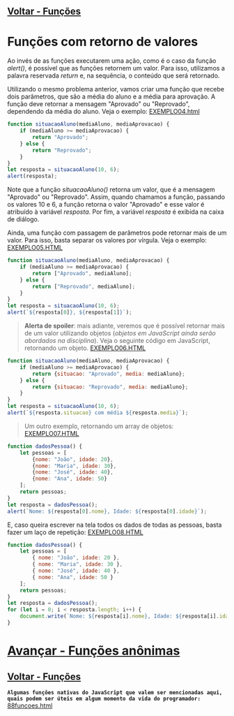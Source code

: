## [Voltar - Funções](../README.md) 

# Funções com retorno de valores

Ao invés de as funções executarem uma ação, como é o caso da função _alert()_, é possível que as funções retornem um valor. Para isso, utilizamos a palavra reservada _return_ e, na sequência, o conteúdo que será retornado.

Utilizando o mesmo problema anterior, vamos criar uma função que recebe dois parâmetros, que são a média do aluno e a média para aprovação. A função deve retornar a mensagem "Aprovado" ou "Reprovado", dependendo da média do aluno. Veja o exemplo: [EXEMPLO04.html](../exemplos/exemplo04.html)


```javascript
function situacaoAluno(mediaAluno, mediaAprovacao) {
    if (mediaAluno >= mediaAprovacao) {
        return "Aprovado";
    } else {
        return "Reprovado";
    }
}
let resposta = situacaoAluno(10, 6);
alert(resposta);
```

Note que a função _situacaoAluno()_ retorna um valor, que é a mensagem "Aprovado" ou "Reprovado". Assim, quando chamamos a função, passando os valores 10 e 6, a função retorna o valor "Aprovado" e esse valor é atribuído à variável _resposta_. Por fim, a variável _resposta_ é exibida na caixa de diálogo.

Ainda, uma função com passagem de parâmetros pode retornar mais de um valor. Para isso, basta separar os valores por vírgula. Veja o exemplo: [EXEMPLO05.HTML](../exemplos/exemplo05.html)

```javascript
function situacaoAluno(mediaAluno, mediaAprovacao) {
    if (mediaAluno >= mediaAprovacao) {
        return ["Aprovado", mediaAluno];
    } else {
        return ["Reprovado", mediaAluno];
    }
}
let resposta = situacaoAluno(10, 6);
alert(`${resposta[0]}, ${resposta[1]}`);
```

> **Alerta de spoiler**: mais adiante, veremos que é possível retornar mais de um valor utilizando objetos (_objetos em JavaScript ainda serão abordados na disciplina_).
> Veja o seguinte código em JavaScript, retornando um objeto. [EXEMPLO06.HTML](../exemplos/exemplo06.html)

```javascript
function situacaoAluno(mediaAluno, mediaAprovacao) {
    if (mediaAluno >= mediaAprovacao) {
        return {situacao: "Aprovado", media: mediaAluno};
    } else {
        return {situacao: "Reprovado", media: mediaAluno};
    }
}
let resposta = situacaoAluno(10, 6);
alert(`${resposta.situacao} com média ${resposta.media}`);
```

> Um outro exemplo, retornando um array de objetos: [EXEMPLO07.HTML](../exemplos/exemplo07.html)

```javascript
function dadosPessoa() {
    let pessoas = [
        {nome: "João", idade: 20},
        {nome: "Maria", idade: 30},
        {nome: "José", idade: 40},
        {nome: "Ana", idade: 50}
    ];
    return pessoas;
}
let resposta = dadosPessoa();
alert(`Nome: ${resposta[0].nome}, Idade: ${resposta[0].idade}`);
```

E, caso queira escrever na tela todos os dados de todas as pessoas, basta fazer um laço de repetição: [EXEMPLO08.HTML](../exemplos/exemplo08.html)

```javascript
function dadosPessoa() {
    let pessoas = [
        { nome: "João", idade: 20 },
        { nome: "Maria", idade: 30 },
        { nome: "José", idade: 40 },
        { nome: "Ana", idade: 50 }
    ];
    return pessoas;
}
let resposta = dadosPessoa();
for (let i = 0; i < resposta.length; i++) {
    document.write(`Nome: ${resposta[i].nome}, Idade: ${resposta[i].idade}<br>`);
}
```

# [Avançar - Funções anônimas](../03_anonimas/README.md)

## [Voltar - Funções](../README.md)

**`Algumas funções nativas do JavaScript que valem ser mencionadas aqui, quais podem ser úteis em algum momento da vida do programador:`**
[88funcoes.html](../88funcoes.html)